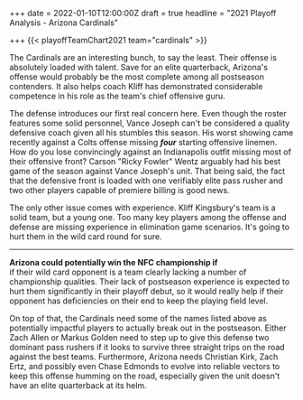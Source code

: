 +++
date = 2022-01-10T12:00:00Z
draft = true
headline = "2021 Playoff Analysis - Arizona Cardinals"

+++
{{< playoffTeamChart2021 team="cardinals" >}}

The Cardinals are an interesting bunch, to say the least. Their offense is absolutely loaded with talent. Save for an elite quarterback, Arizona's offense would probably be the most complete among all postseason contenders. It also helps coach Kliff has demonstrated considerable competence in his role as the team's chief offensive guru.

The defense introduces our first real concern here. Even though the roster features some solid personnel, Vance Joseph can't be considered a quality defensive coach given all his stumbles this season. His worst showing came recently against a Colts offense missing **_four_** starting offensive linemen. How do you lose convincingly against an Indianapolis outfit missing most of their offensive front? Carson "Ricky Fowler" Wentz arguably had his best game of the season against Vance Joseph's unit. That being said, the fact that the defensive front is loaded with one verifiably elite pass rusher and two other players capable of premiere billing is good news.

The only other issue comes with experience. Kliff Kingsbury's team is a solid team, but a young one. Too many key players among the offense and defense are missing experience in elimination game scenarios. It's going to hurt them in the wild card round for sure.

***

**Arizona could potentially win the NFC championship if**  
if their wild card opponent is a team clearly lacking a number of championship qualities. Their lack of postseason experience is expected to hurt them significantly in their playoff debut, so it would really help if their opponent has deficiencies on their end to keep the playing field level. 

On top of that, the Cardinals need some of the names listed above as potentially impactful players to actually break out in the postseason. Either Zach Allen or Markus Golden need to step up to give this defense two dominant pass rushers if it looks to survive three straight trips on the road against the best teams. Furthermore, Arizona needs Christian Kirk, Zach Ertz, and possibly even Chase Edmonds to evolve into reliable vectors to keep this offense humming on the road, especially given the unit doesn't have an elite quarterback at its helm.